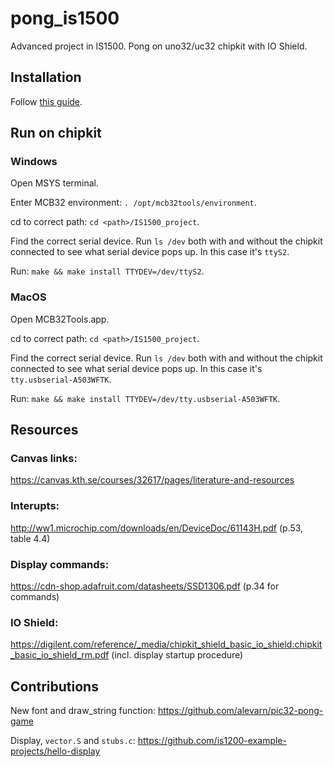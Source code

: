 # pong_is1500

Advanced project in IS1500. Pong on uno32/uc32 chipkit with IO Shield.

## Installation

Follow [this guide](https://github.com/is1200-example-projects/mcb32tools/releases/).

## Run on chipkit

### Windows

Open MSYS terminal.

Enter MCB32 environment: `. /opt/mcb32tools/environment`.

cd to correct path: `cd <path>/IS1500_project`.

Find the correct serial device. Run `ls /dev` both with and without the chipkit connected to see what serial device pops up. In this case it's `ttyS2`.

Run: `make && make install TTYDEV=/dev/ttyS2`.

### MacOS

Open MCB32Tools.app.

cd to correct path: `cd <path>/IS1500_project`.

Find the correct serial device. Run `ls /dev` both with and without the chipkit connected to see what serial device pops up. In this case it's `tty.usbserial-A503WFTK`.

Run: `make && make install TTYDEV=/dev/tty.usbserial-A503WFTK`.

## Resources

### Canvas links:
https://canvas.kth.se/courses/32617/pages/literature-and-resources

### Interupts:
http://ww1.microchip.com/downloads/en/DeviceDoc/61143H.pdf (p.53, table 4.4)

### Display commands:
https://cdn-shop.adafruit.com/datasheets/SSD1306.pdf (p.34 for commands)

### IO Shield:
https://digilent.com/reference/_media/chipkit_shield_basic_io_shield:chipkit_basic_io_shield_rm.pdf (incl. display startup procedure)


## Contributions

New font and draw_string function: https://github.com/alevarn/pic32-pong-game

Display, `vector.S` and `stubs.c`: https://github.com/is1200-example-projects/hello-display

